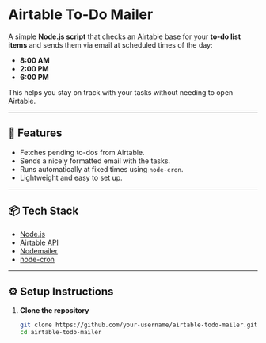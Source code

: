 # Airtable To-Do Mailer

A simple **Node.js script** that checks an Airtable base for your **to-do list items** and sends them via email at scheduled times of the day:  
- **8:00 AM**  
- **2:00 PM**  
- **6:00 PM**

This helps you stay on track with your tasks without needing to open Airtable.

---

## 🚀 Features
- Fetches pending to-dos from Airtable.  
- Sends a nicely formatted email with the tasks.  
- Runs automatically at fixed times using `node-cron`.  
- Lightweight and easy to set up.  

---

## 📦 Tech Stack
- [Node.js](https://nodejs.org/)  
- [Airtable API](https://airtable.com/api)  
- [Nodemailer](https://nodemailer.com/)  
- [node-cron](https://github.com/node-cron/node-cron)  

---

## ⚙️ Setup Instructions

1. **Clone the repository**
   ```bash
   git clone https://github.com/your-username/airtable-todo-mailer.git
   cd airtable-todo-mailer
   ```
